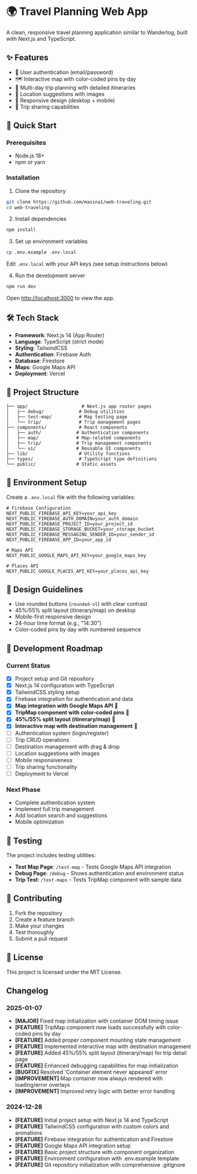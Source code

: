 # 🌍 Travel Planning Web App

A clean, responsive travel planning application similar to Wanderlog, built with Next.js and TypeScript.

## ✨ Features

- 🔐 User authentication (email/password)
- 🗺️ Interactive map with color-coded pins by day
- 📅 Multi-day trip planning with detailed itineraries
- 🎯 Location suggestions with images
- 📱 Responsive design (desktop + mobile)
- 🔗 Trip sharing capabilities

## 🚀 Quick Start

### Prerequisites

- Node.js 18+
- npm or yarn

### Installation

1. Clone the repository

```bash
git clone https://github.com/masina1/web-traveling.git
cd web-traveling
```

2. Install dependencies

```bash
npm install
```

3. Set up environment variables

```bash
cp .env.example .env.local
```

Edit `.env.local` with your API keys (see setup instructions below)

4. Run the development server

```bash
npm run dev
```

Open [http://localhost:3000](http://localhost:3000) to view the app.

## 🛠️ Tech Stack

- **Framework**: Next.js 14 (App Router)
- **Language**: TypeScript (strict mode)
- **Styling**: TailwindCSS
- **Authentication**: Firebase Auth
- **Database**: Firestore
- **Maps**: Google Maps API
- **Deployment**: Vercel

## 📁 Project Structure

```
├── app/                    # Next.js app router pages
│   ├── debug/             # Debug utilities
│   ├── test-map/          # Map testing page
│   └── trip/              # Trip management pages
├── components/            # React components
│   ├── auth/             # Authentication components
│   ├── map/              # Map-related components
│   ├── trip/             # Trip management components
│   └── ui/               # Reusable UI components
├── lib/                   # Utility functions
├── types/                 # TypeScript type definitions
└── public/               # Static assets
```

## 🔧 Environment Setup

Create a `.env.local` file with the following variables:

```env
# Firebase Configuration
NEXT_PUBLIC_FIREBASE_API_KEY=your_api_key
NEXT_PUBLIC_FIREBASE_AUTH_DOMAIN=your_auth_domain
NEXT_PUBLIC_FIREBASE_PROJECT_ID=your_project_id
NEXT_PUBLIC_FIREBASE_STORAGE_BUCKET=your_storage_bucket
NEXT_PUBLIC_FIREBASE_MESSAGING_SENDER_ID=your_sender_id
NEXT_PUBLIC_FIREBASE_APP_ID=your_app_id

# Maps API
NEXT_PUBLIC_GOOGLE_MAPS_API_KEY=your_google_maps_key

# Places API
NEXT_PUBLIC_GOOGLE_PLACES_API_KEY=your_places_api_key
```

## 🎨 Design Guidelines

- Use rounded buttons (`rounded-xl`) with clear contrast
- 45%/55% split layout (itinerary/map) on desktop
- Mobile-first responsive design
- 24-hour time format (e.g., "14:30")
- Color-coded pins by day with numbered sequence

## 🚦 Development Roadmap

### Current Status

- [x] Project setup and Git repository
- [x] Next.js 14 configuration with TypeScript
- [x] TailwindCSS styling setup
- [x] Firebase integration for authentication and data
- [x] **Map integration with Google Maps API** 🎉
- [x] **TripMap component with color-coded pins** 🎉
- [x] **45%/55% split layout (itinerary/map)** 🎉
- [x] **Interactive map with destination management** 🎉
- [ ] Authentication system (login/register)
- [ ] Trip CRUD operations
- [ ] Destination management with drag & drop
- [ ] Location suggestions with images
- [ ] Mobile responsiveness
- [ ] Trip sharing functionality
- [ ] Deployment to Vercel

### Next Phase

- Complete authentication system
- Implement full trip management
- Add location search and suggestions
- Mobile optimization

## 🧪 Testing

The project includes testing utilities:

- **Test Map Page**: `/test-map` - Tests Google Maps API integration
- **Debug Page**: `/debug` - Shows authentication and environment status
- **Trip Test**: `/test-maps` - Tests TripMap component with sample data

## 📝 Contributing

1. Fork the repository
2. Create a feature branch
3. Make your changes
4. Test thoroughly
5. Submit a pull request

## 📄 License

This project is licensed under the MIT License.

## Changelog

### 2025-01-07

- **[MAJOR]** Fixed map initialization with container DOM timing issue
- **[FEATURE]** TripMap component now loads successfully with color-coded pins by day
- **[FEATURE]** Added proper component mounting state management
- **[FEATURE]** Implemented interactive map with destination management
- **[FEATURE]** Added 45%/55% split layout (itinerary/map) for trip detail page
- **[FEATURE]** Enhanced debugging capabilities for map initialization
- **[BUGFIX]** Resolved 'Container element never appeared' error
- **[IMPROVEMENT]** Map container now always rendered with loading/error overlays
- **[IMPROVEMENT]** Improved retry logic with better error handling

### 2024-12-28

- **[FEATURE]** Initial project setup with Next.js 14 and TypeScript
- **[FEATURE]** TailwindCSS configuration with custom colors and animations
- **[FEATURE]** Firebase integration for authentication and Firestore
- **[FEATURE]** Google Maps API integration setup
- **[FEATURE]** Basic project structure with component organization
- **[FEATURE]** Environment configuration with .env.example template
- **[FEATURE]** Git repository initialization with comprehensive .gitignore
